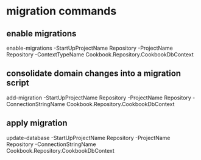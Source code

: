 ﻿# migration commands
## enable migrations
enable-migrations -StartUpProjectName Repository -ProjectName Repository -ContextTypeName Cookbook.Repository.CookbookDbContext

## consolidate domain changes into a migration script
add-migration -StartUpProjectName Repository -ProjectName Repository -ConnectionStringName Cookbook.Repository.CookbookDbContext

## apply migration
update-database -StartUpProjectName Repository -ProjectName Repository  -ConnectionStringName Cookbook.Repository.CookbookDbContext
